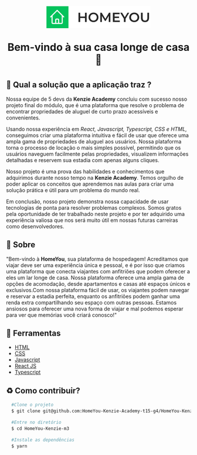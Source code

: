 <h1 align='center'>
  <img src='./src/assets/logo.svg'>
  
  <p>Bem-vindo à sua casa longe de casa 🏡</p>
<h1>

## 🚩 Qual a solução que a aplicação traz ?

Nossa equipe de 5 devs da **Kenzie Academy** concluiu com sucesso nosso projeto final do módulo, que é uma plataforma que resolve o problema de encontrar propriedades de aluguel de curto prazo acessíveis e convenientes.

Usando nossa experiência em _React, Javascript, Typescript, CSS e HTML,_ conseguimos criar uma plataforma intuitiva e fácil de usar que oferece uma ampla gama de propriedades de aluguel aos usuários. Nossa plataforma torna o processo de locação o mais simples possível, permitindo que os usuários naveguem facilmente pelas propriedades, visualizem informações detalhadas e reservem sua estadia com apenas alguns cliques.

Nosso projeto é uma prova das habilidades e conhecimentos que adquirimos durante nosso tempo na **Kenzie Academy**. Temos orgulho de poder aplicar os conceitos que aprendemos nas aulas para criar uma solução prática e útil para um problema do mundo real.

Em conclusão, nosso projeto demonstra nossa capacidade de usar tecnologias de ponta para resolver problemas complexos. Somos gratos pela oportunidade de ter trabalhado neste projeto e por ter adquirido uma experiência valiosa que nos será muito útil em nossas futuras carreiras como desenvolvedores.

## 📕 Sobre

"Bem-vindo à **HomeYou**, sua plataforma de hospedagem! Acreditamos que viajar deve ser uma experiência única e pessoal, e é por isso que criamos uma plataforma que conecta viajantes com anfitriões que podem oferecer a eles um lar longe de casa. Nossa plataforma oferece uma ampla gama de opções de acomodação, desde apartamentos e casas até espaços únicos e exclusivos.Com nossa plataforma fácil de usar, os viajantes podem navegar e reservar a estadia perfeita, enquanto os anfitriões podem ganhar uma renda extra compartilhando seu espaço com outras pessoas. Estamos ansiosos para oferecer uma nova forma de viajar e mal podemos esperar para ver que memórias você criará conosco!"

## 🔨 Ferramentas

- [HTML](https://developer.mozilla.org/en-US/docs/Web/HTML)
- [CSS](https://developer.mozilla.org/en-US/docs/Web/CSS)
- [Javascript](https://developer.mozilla.org/en-US/docs/Web/JavaScript)
- [React JS](https://reactjs.org/docs/getting-started.html)
- [Typescript](https://www.typescriptlang.org/)

## ♻ Como contribuir?

```bash
  #Clone o projeto
  $ git clone git@github.com:HomeYou-Kenzie-Academy-t15-g4/HomeYou-Kenzie-m3.git
```

```bash
  #Entre no diretório
  $ cd HomeYou-Kenzie-m3
```

```bash
  #Instale as dependências
  $ yarn
```
